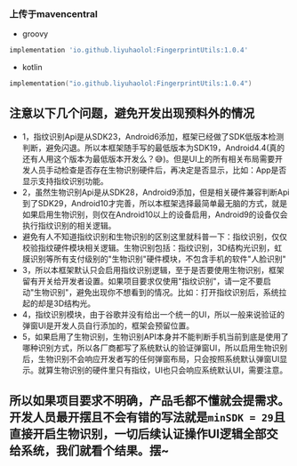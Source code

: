 ### 上传于mavencentral


- groovy
```groovy
implementation 'io.github.liyuhaolol:FingerprintUtils:1.0.4'
```

- kotlin
```kotlin
implementation("io.github.liyuhaolol:FingerprintUtils:1.0.4")
```



## 注意以下几个问题，避免开发出现预料外的情况
- 1，指纹识别Api是从SDK23，Android6添加，框架已经做了SDK低版本检测判断，避免闪退。所以本框架随手写的最低版本为SDK19，Android4.4(真的还有人用这个版本为最低版本开发么？😅)。但是UI上的所有相关布局需要开发人员手动检查是否存在生物识别硬件后，再决定是否显示，比如：App是否显示支持指纹识别功能。
- 2，虽然生物识别Api是从SDK28，Android9添加，但是相关硬件兼容判断Api到了SDK29，Android10才完善，所以本框架选择最简单最无脑的方式，就是如果启用生物识别，则仅在Android10以上的设备启用，Android9的设备仅会执行指纹识别的相关逻辑。
- 避免有人不知道指纹识别和生物识别的区别这里就科普一下：指纹识别，仅仅校验指纹硬件模块相关逻辑。生物识别包括：指纹识别，3D结构光识别，虹膜识别等所有支付级别的"生物识别"硬件模块，不包含手机的软件"人脸识别"
- 3，所以本框架默认只会启用指纹识别逻辑，至于是否要使用生物识别，框架留有开关给开发者设置。如果项目要求仅使用"指纹识别"，请一定不要启动"生物识别"，避免出现你不想看到的情况。比如：打开指纹识别后，系统拉起的却是3D结构光。
- 4，指纹识别模块，由于谷歌并没有给出一个统一的UI，所以一般来说验证的弹窗UI是开发人员自行添加的，框架会预留位置。
- 5，如果启用了生物识别，生物识别API本身并不能判断手机当前到底是使用了哪种识别方式，所以各厂商都写了系统默认的验证弹窗UI，所以启用生物识别后，生物识别不会响应开发者写的任何弹窗布局，只会按照系统默认弹窗UI显示。就算生物识别的硬件里只有指纹，UI也只会响应系统默认UI，需要注意。
## 所以如果项目要求不明确，产品毛都不懂就会提需求。开发人员最开摆且不会有错的写法就是`minSDK = 29`且直接开启生物识别，一切后续认证操作UI逻辑全部交给系统，我们就看个结果。摆~
